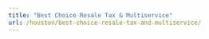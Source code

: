 ```yaml
---
title: "Best Choice Resale Tax & Multiservice"
url: /houston/best-choice-resale-tax-and-multiservice/
---
```

